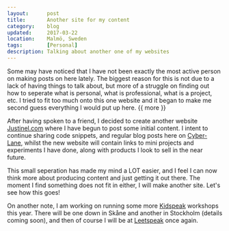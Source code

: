 ```yaml
---
layout:      post
title:       Another site for my content
category:    blog
updated:     2017-03-22
location:    Malmö, Sweden
tags:        [Personal]
description: Talking about another one of my websites
---
```


Some may have noticed that I have not been exactly the most active person on making posts on here lately. The biggest reason for this is not due to a lack of having things to talk about, but more of a struggle on finding out how to seperate what is personal, what is professional, what is a project, etc. I tried to fit too much onto this one website and it began to make me second guess everything I would put up here. {{ more }}

After having spoken to a friend, I decided to create another website [Justinel.com](https://justinel.com) where I have begun to post some initial content. I intent to continue sharing code snippets, and regular blog posts here on [Cyber-Lane](https://cyber-lane.com), whilst the new website will contain links to mini projects and experiments I have done, along with products I look to sell in the near future.

This small seperation has made my mind a LOT easier, and I feel I can now think more about producing content and just getting it out there. The moment I find something does not fit in either, I will make another site. Let's see how this goes!

On another note, I am working on running some more [Kidspeak](https://kidspeak.se) workshops this year. There will be one down in Skåne and another in Stockholm (details coming soon), and then of course I will be at [Leetspeak](https://leetspeak.se) once again.